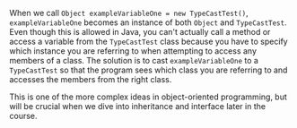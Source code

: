 When we call `Object exampleVariableOne = new TypeCastTest()`, `exampleVariableOne` becomes an instance of both `Object` and `TypeCastTest`. Even though this is allowed in Java, you can't actually call a method or access a variable from the `TypeCastTest` class because you have to specify which instance you are referring to when attempting to access any members of a class. The solution is to cast `exampleVariableOne` to a `TypeCastTest` so that the program sees which class you are referring to and accesses the members from the right class.

This is one of the more complex ideas in object-oriented programming, but will be crucial when we dive into inheritance and interface later in the course.

